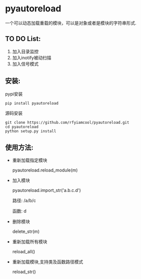 # pyautoreload
一个可以动态加载重载的模块，可以是对象或者是模块的字符串形式.

## TO DO List:

1. 加入目录监控
2. 加入inotify被动扫描
3. 加入信号模式

## 安装:

pypi安装
```
pip install pyautoreload
```
源码安装
```
git clone https://github.com/rfyiamcool/pyautoreload.git
cd pyautoreload
python setup.py install
```

## 使用方法:

* 重新加载指定模块

    pyautoreload.reload_module(m)

* 加入模块

    pyautoreload.import_str('a.b.c.d')
    
    路径: /a/b/c
    
    函数: d

* 删除模块

    delete_str(m)

* 重新加载所有模块

    reload_all()

* 重新加载模块,支持类及函数路径模式

    reload_str()

